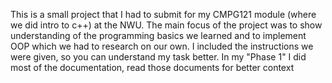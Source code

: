 This is a small project that I had to submit for my CMPG121 module (where we did intro to c++) at the NWU.
The main focus of the project was to show understanding of the programming basics we learned and to implement OOP which we had to research on our own. I included the instructions we were given, so you can understand my task better.
In my "Phase 1" I  did most of the documentation, read those documents for better context
